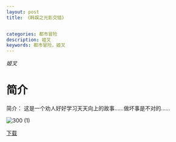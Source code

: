 ```yaml
---
layout: post
title: 《韩娱之光影交错》


categories: 都市冒险
description: 姬叉
keywords: 都市冒险，姬叉
---
```


*姬叉*

# 简介

简介： 这是一个劝人好好学习天天向上的故事……做坏事是不对的……

![300 (1)](https://tva4.sinaimg.cn/large/008dGP0Fgy1gtqgc22tp9j308c0b474m.jpg)

[下载](https://link.jscdn.cn/1drv/aHR0cHM6Ly8xZHJ2Lm1zL3QvcyFBaGU2R2dNWmVFb2poQjRyR2pnZ1hrM2wwc18yP2U9V3NmYmdm.txt)
